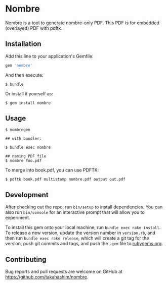 # Nombre

Nombre is a tool to generate nombre-only PDF.  This PDF is for embedded (overlayed) PDF with pdftk.

## Installation

Add this line to your application's Gemfile:

```ruby
gem 'nombre'
```

And then execute:

    $ bundle

Or install it yourself as:

    $ gem install nombre

## Usage

```console
$ nombregen

## with bundler:

$ bundle exec nombre

## naming PDF file
$ nombre foo.pdf
```

To merge into book.pdf, you can use PDFTK:

```console
$ pdftk book.pdf multistamp nombre.pdf output out.pdf
```

## Development

After checking out the repo, run `bin/setup` to install dependencies. You can also run `bin/console` for an interactive prompt that will allow you to experiment.

To install this gem onto your local machine, run `bundle exec rake install`. To release a new version, update the version number in `version.rb`, and then run `bundle exec rake release`, which will create a git tag for the version, push git commits and tags, and push the `.gem` file to [rubygems.org](https://rubygems.org).

## Contributing

Bug reports and pull requests are welcome on GitHub at https://github.com/takahashim/nombre.

